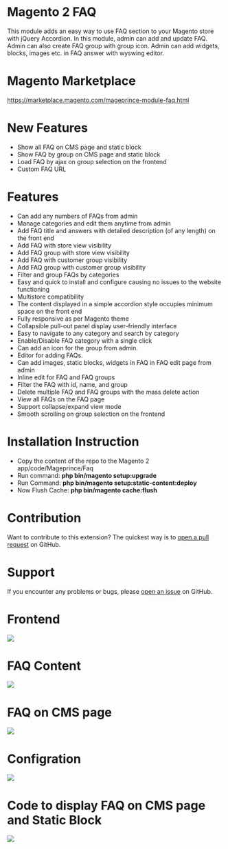 # Magento 2 FAQ

This module adds an easy way to use FAQ section to your Magento store with jQuery Accordion. In this module, admin can add and update FAQ. Admin can also create FAQ group with group icon. Admin can add widgets, blocks, images etc. in FAQ answer with wyswing editor.

# Magento Marketplace

https://marketplace.magento.com/mageprince-module-faq.html

# New Features

- Show all FAQ on CMS page and static block
- Show FAQ by group on CMS page and static block
- Load FAQ by ajax on group selection on the frontend
- Custom FAQ URL

# Features

- Can add any numbers of FAQs from admin
- Manage categories and edit them anytime from admin
- Add FAQ title and answers with detailed description (of any length) on the front end
- Add FAQ with store view visibility
- Add FAQ group with store view visibility
- Add FAQ with customer group visibility
- Add FAQ group with customer group visibility
- Filter and group FAQs by categories
- Easy and quick to install and configure causing no issues to the website functioning
- Multistore compatibility
- The content displayed in a simple accordion style occupies minimum space on the front end
- Fully responsive as per Magento theme
- Collapsible pull-out panel display user-friendly interface
- Easy to navigate to any category and search by category
- Enable/Disable FAQ category with a single click
- Can add an icon for the group from admin.
- Editor for adding FAQs.
- Can add images, static blocks, widgets in FAQ in FAQ edit page from admin
- Inline edit for FAQ and FAQ groups
- Filter the FAQ with id, name, and group
- Delete multiple FAQ and FAQ groups with the mass delete action
- View all FAQs on the FAQ page
- Support collapse/expand view mode
- Smooth scrolling on group selection on the frontend

# Installation Instruction

* Copy the content of the repo to the Magento 2 app/code/Mageprince/Faq
* Run command:
<b>php bin/magento setup:upgrade</b>
* Run Command:
<b>php bin/magento setup:static-content:deploy</b>
* Now Flush Cache: <b>php bin/magento cache:flush</b>

# Contribution

Want to contribute to this extension? The quickest way is to <a href="https://help.github.com/articles/about-pull-requests/">open a pull request</a> on GitHub.

# Support

If you encounter any problems or bugs, please <a href="https://github.com/mageprince/magento2-FAQ/issues">open an issue</a> on GitHub.


# Frontend

<img src="https://raw.githubusercontent.com/mageprince/all-module-screenshots/master/Faq/front-page.jpeg"/>

# FAQ Content
<img src="https://raw.githubusercontent.com/mageprince/all-module-screenshots/master/Faq/font-page-faq.png"/>

# FAQ on CMS page

<img src="https://raw.githubusercontent.com/mageprince/all-module-screenshots/master/Faq/CMS-page.png"/>

# Configration

<img src="https://raw.githubusercontent.com/mageprince/all-module-screenshots/master/Faq/configuration.png"/>

# Code to display FAQ on CMS page and Static Block

<img src="https://raw.githubusercontent.com/mageprince/all-module-screenshots/master/Faq/configuration-cms.png"/>
